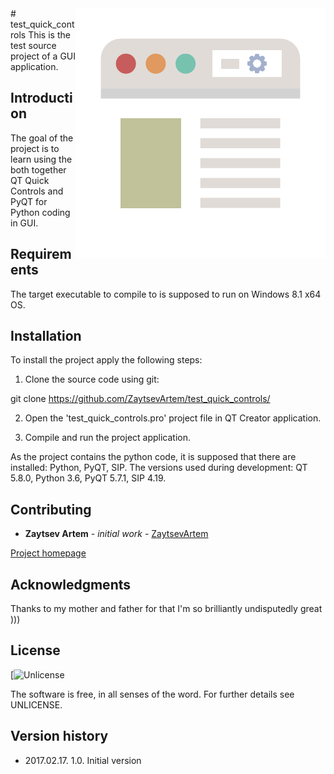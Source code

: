 <img src="page.png" align="right" />
# test_quick_controls
This is the test source project of a GUI application.

## Introduction
The goal of the project is to learn using the both together QT Quick Controls and PyQT for Python coding in GUI.

## Requirements
The target executable to compile to is supposed to run on Windows 8.1 x64 OS.

## Installation
To install the project apply the following steps:

1. Clone the source code using git:

git clone https://github.com/ZaytsevArtem/test_quick_controls/

2. Open the 'test_quick_controls.pro' project file in QT Creator application.

3. Compile and run the project application.

As the project contains the python code, it is supposed that there are installed: Python, PyQT, SIP.
The versions used during development: QT 5.8.0, Python 3.6, PyQT 5.7.1, SIP 4.19.

## Contributing
* **Zaytsev Artem** - *initial work* - [ZaytsevArtem](http://github.com/ZaytsevArtem/)

[Project homepage](http://github.com/ZaytsevArtem/test_quick_controls)

## Acknowledgments
Thanks to my mother and father for that I'm so brilliantly undisputedly great )))

## License
[![Unlicense](http://unlicense.org/pd-icon.png)

The software is free, in all senses of the word. For further details see UNLICENSE.

## Version history
* 2017.02.17. 1.0. Initial version
